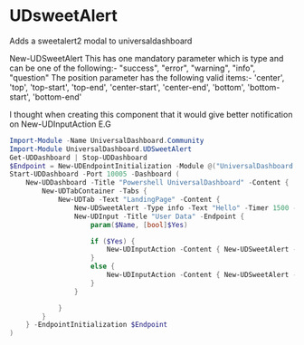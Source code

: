 # UDsweetAlert
Adds a sweetalert2 modal to universaldashboard

New-UDSweetAlert 
This has one mandatory parameter which is type and can be one of the following:-
"success", "error", "warning", "info", "question"
The position parameter has the following valid items:-
'center', 'top', 'top-start', 'top-end', 'center-start', 'center-end', 'bottom', 'bottom-start', 'bottom-end'

I thought when creating this component that it would give better notification on New-UDInputAction 
E.G

```powershell
Import-Module -Name UniversalDashboard.Community
Import-Module UniversalDashboard.UDSweetAlert
Get-UDDashboard | Stop-UDDashboard
$Endpoint = New-UDEndpointInitialization -Module @("UniversalDashboard.UDSweetAlert")
Start-UDDashboard -Port 10005 -Dashboard (
    New-UDDashboard -Title "Powershell UniversalDashboard" -Content {
        New-UDTabContainer -Tabs {
            New-UDTab -Text "LandingPage" -Content {
                New-UDSweetAlert -Type info -Text "Hello" -Timer 1500 -ConfirmButtonText "I Agree" -Position top
                New-UDInput -Title "User Data" -Endpoint {
                    param($Name, [bool]$Yes)

                    if ($Yes) {
                        New-UDInputAction -Content { New-UDSweetAlert -type "success" -title "$Name" -Text "you completed the form successfully!" }
                    }
                    else {
                        New-UDInputAction -Content { New-UDSweetAlert -type "error" -title "$Name" -Text "no you were supposed to tick YES!" }
                    }
                }

            }
        }
    } -EndpointInitialization $Endpoint
)
```
